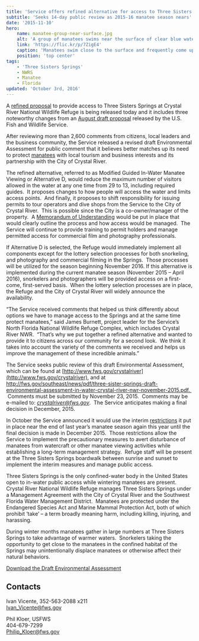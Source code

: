 ```yaml
---
title: 'Service offers refined alternative for access to Three Sisters Springs'
subtitle: 'Seeks 14-day public review as 2015-16 manatee season nears'
date: '2015-11-10'
hero:
    name: manatee-group-near-surface.jpg
    alt: 'A group of manatees swims near the surface of clear blue water.'
    link: 'https://flic.kr/p/7ZigE4'
    caption: 'Manatees swim close to the surface and frequently come up for air. Credit: Jim Reid, USFWS.'
    position: 'top center'
tags:
    - 'Three Sisters Springs'
    - NWRS
    - Manatee
    - Florida
updated: 'October 3rd, 2016'
---
```


A [refined proposal](http://fws.gov/southeast/news/pdf/three-sister-springs-draft-environmental-assessment-in-water-crystal-river-nwr-november-2015.pdf) to provide access to Three Sisters Springs at Crystal River National Wildlife Refuge is being released today and it includes three noteworthy changes from an [August draft proposal](http://www.fws.gov/news/ShowNews.cfm?ID=FE2C63F6-5056-AF00-5B5A1B5A1D9B9D17) released by the U.S. Fish and Wildlife Service.

After reviewing more than 2,600 comments from citizens, local leaders and the business community, the Service released a revised draft Environmental Assessment for public comment that it believes better matches up its need to protect [manatees](/wildlife/mammals/manatee) with local tourism and business interests and its partnership with the City of Crystal River.

The refined alternative, referred to as Modified Guided In-Water Manatee Viewing or Alternative D, would reduce the maximum number of visitors allowed in the water at any one time from 29 to 13, including required guides.  It proposes changes to how people will access the water and limits access points.  And finally, it proposes to shift responsibility for issuing permits to tour operators and dive shops from the Service to the City of Crystal River.  This is possible since the City is a co-owner/manager of the property.  A [Memorandum of Understanding](http://www.justice.gov/sites/default/files/ovw/legacy/2008/10/21/sample-mou.pdf) would be put in place that would clearly outline the process and how access would be managed.  The Service will continue to provide training to permit holders and manage permitted access for commercial film and photography professionals.

If Alternative D is selected, the Refuge would immediately implement all components except for the lottery selection processes for both snorkeling, and photography and commercial filming in the Springs.  Those processes will be utilized for the season beginning November 2016\. If this alternative is implemented during the current manatee season (November 2015 – April 2016), snorkelers and photographers will be provided access on a first-come, first-served basis.  When the lottery selection processes are in place, the Refuge and the City of Crystal River will widely announce the availability.

“The Service received comments that helped us think differently about options we have to manage access to the Springs and at the same time protect manatees,” said James Burnett, project leader for the Service’s North Florida National Wildlife Refuge Complex, which includes Crystal River NWR.  “That’s why we put together a refined alternative and wanted to provide it to citizens across our community for a second look.  We think it takes into account the variety of the comments we received and helps us improve the management of these incredible animals.”

The Service seeks public review of this draft Environmental Assessment, which can be found at [http://www.fws.gov/crystalriver](http://www.fws.gov/crystalriver), and at http://fws.gov/southeast/news/pdf/three-sister-springs-draft-environmental-assessment-in-water-crystal-river-nwr-november-2015.pdf.   Comments must be submitted by November 23, 2015.  Comments may be e-mailed to: _<u>crystalriver@fws.gov</u>_.  The Service anticipates making a final decision in December, 2015.

In October the Service announced it would use the interim [restrictions](http://www.fws.gov/news/ShowNews.cfm?ID=C6870ED3-F6CD-85BA-B3EDD59616B4849D) it put in place near the end of last year’s manatee season again this year until the final decision is made in December 2015.  Those restrictions allow the Service to implement the precautionary measures to avert disturbance of manatees from watercraft or other manatee viewing activities while establishing a long-term management strategy.  Refuge staff will be present at the Three Sisters Springs boardwalk between sunrise and sunset to implement the interim measures and manage public access.

Three Sisters Springs is the only confined-water body in the United States open to in-water public access while wintering manatees are present.  Crystal River National Wildlife Refuge manages Three Sisters Springs under a Management Agreement with the City of Crystal River and the Southwest Florida Water Management District.  Manatees are protected under the Endangered Species Act and Marine Mammal Protection Act, both of which prohibit ‘take’ – a term broadly meaning harm, including killing, injuring, and harassing.

During winter months manatees gather in large numbers at Three Sisters Springs to take advantage of warmer waters.  Snorkelers taking the opportunity to get close to the manatees in the confined habitat of the Springs may unintentionally displace manatees or otherwise affect their natural behaviors.

[Download the Draft Environmental Assessment](http://fws.gov/southeast/news/pdf/three-sister-springs-draft-environmental-assessment-in-water-crystal-river-nwr-november-2015.pdf)

## Contacts

Ivan Vicente, 352-563-2088 x211  
[Ivan_Vicente@fws.gov](mailto:Ivan_Vicente@fws.gov)

Phil Kloer, USFWS  
404-679-7299  
[Philip_Kloer@fws.gov](mailto:Philip_Kloer@fws.gov)
